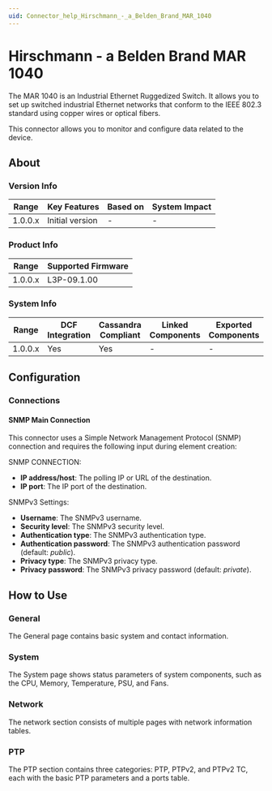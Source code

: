 ```yaml
---
uid: Connector_help_Hirschmann_-_a_Belden_Brand_MAR_1040
---
```


# Hirschmann - a Belden Brand MAR 1040

The MAR 1040 is an Industrial Ethernet Ruggedized Switch. It allows you to set up switched industrial Ethernet networks that conform to the IEEE 802.3 standard using copper wires or optical fibers.

This connector allows you to monitor and configure data related to the device.

## About

### Version Info

| **Range** | **Key Features** | **Based on** | **System Impact** |
|-----------|------------------|--------------|-------------------|
| 1.0.0.x   | Initial version  | \-           | \-                |

### Product Info

| Range     | Supported Firmware     |
|-----------|------------------------|
| 1.0.0.x   | L3P-09.1.00            |

### System Info

| Range     | DCF Integration     | Cassandra Compliant     | Linked Components     | Exported Components     |
|-----------|---------------------|-------------------------|-----------------------|-------------------------|
| 1.0.0.x   | Yes                 | Yes                     | \-                    | \-                      |

## Configuration

### Connections

#### SNMP Main Connection

This connector uses a Simple Network Management Protocol (SNMP) connection and requires the following input during element creation:

SNMP CONNECTION:

- **IP address/host**: The polling IP or URL of the destination.
- **IP port**: The IP port of the destination.

SNMPv3 Settings:

- **Username**: The SNMPv3 username.
- **Security level**: The SNMPv3 security level.
- **Authentication type**: The SNMPv3 authentication type.
- **Authentication password**: The SNMPv3 authentication password (default: *public*).
- **Privacy type**: The SNMPv3 privacy type.
- **Privacy password**: The SNMPv3 privacy password (default: *private*).

## How to Use

### General

The General page contains basic system and contact information.

### System

The System page shows status parameters of system components, such as the CPU, Memory, Temperature, PSU, and Fans.

### Network

The network section consists of multiple pages with network information tables.

### PTP

The PTP section contains three categories: PTP, PTPv2, and PTPv2 TC, each with the basic PTP parameters and a ports table.

